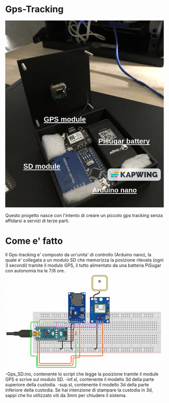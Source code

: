 # Gps-Tracking
<p align="center"><img src="4.jpeg"></p>
Questo progetto nasce con l'intento di creare un piccolo gps tracking senza affidarsi a servizi di terze parti. 

# Come e' fatto
Il Gps-tracking e' composto da un'unita' di controllo (Arduino nano), la quale e' collegata a un modulo SD che memorizza la posizione rilevata (ogni 3 secondi) tramite il modulo GPS, il tutto alimentato da una batteria PiSugar con autonomia tra le 7/8 ore.
<img src="scheme.png">
-Gps_SD.ino, contenente lo script che legge la posizione tramite il module GPS e scrive sul modulo SD.
-inf.sl, contenente il modello 3d della parte superiore della custodia.
-sup.sl, contenente il modello 3d della parte inferiore della custodia.
Se hai intenzione di stampare la custodia in  3d, sappi che ho utilizzato viti da 3mm per chiudere il sistema.
